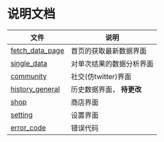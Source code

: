 # 说明文档



| **文件**                                | **说明**         |
|---------------------------------------|----------------|
| [fetch_data_page](fetch_data_page.md) | 首页的获取最新数据界面    |
| [single_data](sinlge_data.md)         | 对单次结果的数据分析界面   |
| [community](community.md)             | 社交(仿twitter)界面 |
| [history_general](history_general.md) | 历史数据界面， **待更改**   |
| [shop](shop.md)                       | 商店界面           |
| [setting](setting.md)                 | 设置界面           |
| [error_code](error_code.md)           | 错误代码           |


